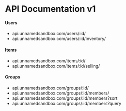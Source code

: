 # API Documentation v1
#### Users
- api.unnamedsandbox.com/users/:id/
- api.unnamedsandbox.com/users/:id/inventory/
#### Items
- api.unnamedsandbox.com/items/:id/
- api.unnamedsandbox.com/items/:id/selling/
#### Groups
- api.unnamedsandbox.com/groups/:id/
- api.unnamedsandbox.com/groups/:id/members/
- api.unnamedsandbox.com/groups/:id/members?sort
- api.unnamedsandbox.com/groups/:id/members?query